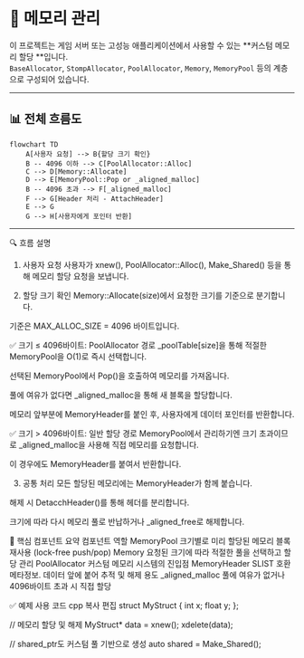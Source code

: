 # 🧠 메모리 관리

이 프로젝트는 게임 서버 또는 고성능 애플리케이션에서 사용할 수 있는 **커스텀 메모리 할당 **입니다.  
`BaseAllocator`, `StompAllocator`, `PoolAllocator`, `Memory`, `MemoryPool` 등의 계층으로 구성되어 있습니다.

---

## 📊 전체 흐름도

```mermaid
flowchart TD
    A[사용자 요청] --> B{할당 크기 확인}
    B -- 4096 이하 --> C[PoolAllocator::Alloc]
    C --> D[Memory::Allocate]
    D --> E[MemoryPool::Pop or _aligned_malloc]
    B -- 4096 초과 --> F[_aligned_malloc]
    F --> G[Header 처리 - AttachHeader]
    E --> G
    G --> H[사용자에게 포인터 반환]

```
--------------------------------------------


🔍 흐름 설명
1. 사용자 요청
사용자가 xnew<T>(), PoolAllocator::Alloc(), Make_Shared() 등을 통해 메모리 할당 요청을 보냅니다.

2. 할당 크기 확인
Memory::Allocate(size)에서 요청한 크기를 기준으로 분기합니다.

기준은 MAX_ALLOC_SIZE = 4096 바이트입니다.

✅ 크기 ≤ 4096바이트: PoolAllocator 경로
_poolTable[size]을 통해 적절한 MemoryPool을 O(1)로 즉시 선택합니다.

선택된 MemoryPool에서 Pop()을 호출하여 메모리를 가져옵니다.

풀에 여유가 없다면 _aligned_malloc을 통해 새 블록을 할당합니다.

메모리 앞부분에 MemoryHeader를 붙인 후, 사용자에게 데이터 포인터를 반환합니다.

✅ 크기 > 4096바이트: 일반 할당 경로
MemoryPool에서 관리하기엔 크기 초과이므로 _aligned_malloc을 사용해 직접 메모리를 요청합니다.

이 경우에도 MemoryHeader를 붙여서 반환합니다.

3. 공통 처리
모든 할당된 메모리에는 MemoryHeader가 함께 붙습니다.

해제 시 DetacchHeader()를 통해 헤더를 분리합니다.

크기에 따라 다시 메모리 풀로 반납하거나 _aligned_free로 해제합니다.

📌 핵심 컴포넌트 요약
컴포넌트	역할
MemoryPool	크기별로 미리 할당된 메모리 블록 재사용 (lock-free push/pop)
Memory	요청된 크기에 따라 적절한 풀을 선택하고 할당 관리
PoolAllocator	커스텀 메모리 시스템의 진입점
MemoryHeader	SLIST 호환 메타정보. 데이터 앞에 붙어 추적 및 해제 용도
_aligned_malloc	풀에 여유가 없거나 4096바이트 초과 시 직접 할당

✅ 예제 사용 코드
cpp
복사
편집
struct MyStruct {
    int x;
    float y;
};

// 메모리 할당 및 해제
MyStruct* data = xnew<MyStruct>();
xdelete(data);

// shared_ptr도 커스텀 풀 기반으로 생성
auto shared = Make_Shared<MyStruct>();
